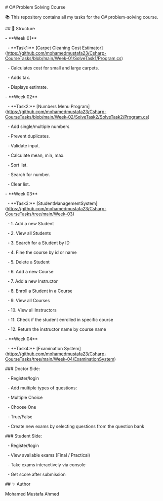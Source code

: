 \# C# Problem Solving Course



📚 This repository contains all my tasks for the C# problem-solving course.



\## 📂 Structure



\- \*\*Week 01\*\*

  - \*\*Task1:\*\* \[Carpet Cleaning Cost Estimator](https://github.com/mohamedmustafa23/Csharp-CourseTasks/blob/main/Week-01/SolveTask1/Program.cs)

    - Calculates cost for small and large carpets.

    - Adds tax.

    - Displays estimate.



\- \*\*Week 02\*\*

  - \*\*Task2:\*\* \[Numbers Menu Program](https://github.com/mohamedmustafa23/Csharp-CourseTasks/blob/main/Week-02/SolveTask2/SolveTask2/Program.cs)

    - Add single/multiple numbers.

    - Prevent duplicates.

    - Validate input.

    - Calculate mean, min, max.

    - Sort list.

    - Search for number.

    - Clear list.



\- \*\*Week 03\*\*

  - \*\*Task3:\*\* \[StudentManagementSystem](https://github.com/mohamedmustafa23/Csharp-CourseTasks/tree/main/Week-03)

    - 1. Add a new Student

    - 2. View all Students

    - 3. Search for a Student by ID

    - 4. Fine the course by id or name

    - 5. Delete a Student

    - 6. Add a new Course

    - 7. Add a new Instructor

    - 8. Enroll a Student in a Course

    - 9. View all Courses

    - 10. View all Instructors

    - 11. Check if the student enrolled in specific course

    - 12. Return the instructor name by course name



\- \*\*Week 04\*\*

    - \*\*Task4:\*\* \[Examination System] (https://github.com/mohamedmustafa23/Csharp-CourseTasks/tree/main/Week-04/ExaminationSystem)

\### Doctor Side:

  - Register/login

  - Add multiple types of questions:

  - Multiple Choice

  - Choose One

  - True/False

  - Create new exams by selecting questions from the question bank



\### Student Side:

  - Register/login

  - View available exams (Final / Practical)

  - Take exams interactively via console

  - Get score after submission



\## ✨ Author



Mohamed Mustafa Ahmed

